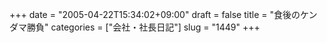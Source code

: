 +++
date = "2005-04-22T15:34:02+09:00"
draft = false
title = "食後のケンダマ勝負"
categories = ["会社・社長日記"]
slug = "1449"
+++

<script type="text/javascript" src="http://ieiriblog.jugem.cc/?js=4159"></script>
<script type="text/javascript" src="http://ieiriblog.jugem.cc/?js=4158"></script>

